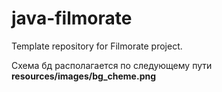 # java-filmorate
Template repository for Filmorate project.

Схема бд располагается по следующему пути
**resources/images/bg_cheme.png**
